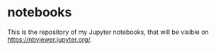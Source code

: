# notebooks
This is the repository of my Jupyter notebooks, that will be visible on https://nbviewer.jupyter.org/.
